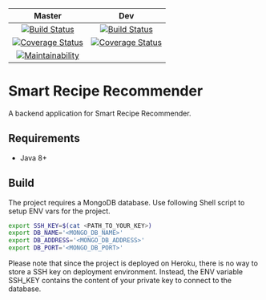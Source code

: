 | Master | Dev |
|:--:|:--:|
| [![Build Status](https://travis-ci.org/SmartRecipe/SmartRecipeRecommender.svg?branch=master)](https://travis-ci.org/SmartRecipe/SmartRecipeRecommender) | [![Build Status](https://travis-ci.org/SmartRecipe/SmartRecipeRecommender.svg?branch=dev)](https://travis-ci.org/SmartRecipe/SmartRecipeRecommender) |
| [![Coverage Status](https://coveralls.io/repos/github/SmartRecipe/SmartRecipeRecommender/badge.svg?branch=master)](https://coveralls.io/github/SmartRecipe/SmartRecipeRecommender?branch=master) | [![Coverage Status](https://coveralls.io/repos/github/SmartRecipe/SmartRecipeRecommender/badge.svg?branch=dev)](https://coveralls.io/github/SmartRecipe/SmartRecipeRecommender?branch=dev) |
| [![Maintainability](https://api.codeclimate.com/v1/badges/858b3039e89fc3d954c2/maintainability)](https://codeclimate.com/github/SmartRecipe/SmartRecipeRecommender/maintainability) |  |

# Smart Recipe Recommender

A backend application for Smart Recipe Recommender.

## Requirements

* Java 8+

## Build

The project requires a MongoDB database. Use following Shell script to setup ENV vars for the project. 

```bash
export SSH_KEY=$(cat <PATH_TO_YOUR_KEY>)
export DB_NAME='<MONGO_DB_NAME>'
export DB_ADDRESS='<MONGO_DB_ADDRESS>'
export DB_PORT='<MONGO_DB_PORT>'
```

Please note that since the project is deployed on Heroku, there is no way to store a SSH key on deployment environment. Instead, the ENV variable SSH_KEY contains the content of your private key to connect to the database.

 